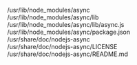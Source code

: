 /usr/lib/node\_modules/async  
/usr/lib/node\_modules/async/lib  
/usr/lib/node\_modules/async/lib/async.js  
/usr/lib/node\_modules/async/package.json  
/usr/share/doc/nodejs-async  
/usr/share/doc/nodejs-async/LICENSE  
/usr/share/doc/nodejs-async/README.md  
